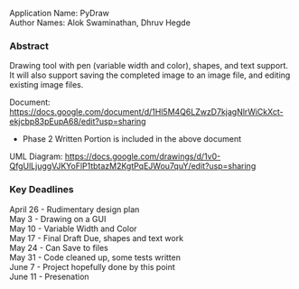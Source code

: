 Application Name: PyDraw <br />
Author Names: Alok Swaminathan, Dhruv Hegde <br />

### Abstract

Drawing tool with pen (variable width and color), shapes, and text support. It will also support saving the completed image to an image file, and editing existing image files.

Document: https://docs.google.com/document/d/1Hl5M4Q6LZwzD7kjagNlrWiCkXct-ekjcbp83pEupA68/edit?usp=sharing
 - Phase 2 Written Portion is included in the above document


UML Diagram: https://docs.google.com/drawings/d/1v0-QfgUlLjuggVJKYoFlP1tbtazM2KgtPqEJWou7quY/edit?usp=sharing

### Key Deadlines

April 26 - Rudimentary design plan <br />
May 3 - Drawing on a GUI <br />
May 10 - Variable Width and Color <br />
May 17 - Final Draft Due, shapes and text work <br />
May 24 - Can Save to files <br />
May 31 - Code cleaned up, some tests written <br />
June 7 - Project hopefully done by this point <br />
June 11 - Presenation <br />
